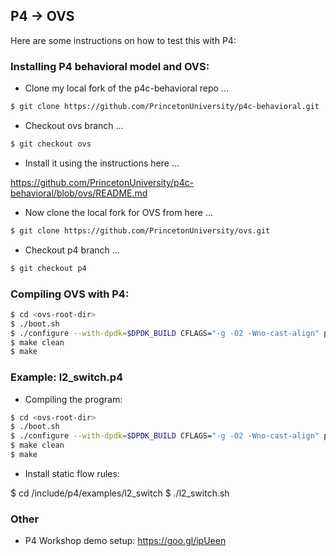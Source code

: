 ## P4 -> OVS

Here are some instructions on how to test this with P4:

### Installing P4 behavioral model and OVS:

* Clone my local fork of the p4c-behavioral repo ...

``` bash
$ git clone https://github.com/PrincetonUniversity/p4c-behavioral.git
```

* Checkout ovs branch ...

``` bash
$ git checkout ovs
```

* Install it using the instructions here ...

https://github.com/PrincetonUniversity/p4c-behavioral/blob/ovs/README.md

* Now clone the local fork for OVS from here ...

``` bash
$ git clone https://github.com/PrincetonUniversity/ovs.git
``` 

* Checkout p4 branch ...

``` bash
$ git checkout p4
```

### Compiling OVS with P4:

``` bash
$ cd <ovs-root-dir>
$ ./boot.sh
$ ./configure --with-dpdk=$DPDK_BUILD CFLAGS="-g -O2 -Wno-cast-align" p4inputfile=<p4-program> p4outputdir=/root/ovs/include/p4/src
$ make clean
$ make
```

### Example: l2_switch.p4

* Compiling the program:

``` bash
$ cd <ovs-root-dir>
$ ./boot.sh
$ ./configure --with-dpdk=$DPDK_BUILD CFLAGS="-g -O2 -Wno-cast-align" p4inputfile=<ovs-root-dir>/include/p4/examples/l2_switch/l2_switch.p4 p4outputdir=/root/ovs/include/p4/src
$ make clean
$ make
```

* Install static flow rules:

$ cd <ovs-root-dir>/include/p4/examples/l2_switch
$ ./l2_switch.sh

### Other

* P4 Workshop demo setup: https://goo.gl/ipUeen
